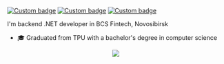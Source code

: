 [![Custom badge](https://img.shields.io/badge/-Sasha%20@pipipipy-blue?color=blue&label=telegram&logo=telegram&style=flat-square)](https://t.me/pipipipy)
[![Custom badge](https://img.shields.io/badge/-%20gc.cpp%236380-blue?color=violet&label=discord&logo=discord&style=flat-square)](https://discord.gg/AVrGBdPw)
[![Custom badge](https://img.shields.io/badge/-8ait-blue?color=green&label=HTB&logo=hack-the-box&style=flat-square)](https://www.hackthebox.com/home/users/profile/265960)

I'm backend .NET developer in BCS Fintech, Novosibirsk

- 🎓 Graduated from TPU with a bachelor's degree in computer science

<p align="center">
 <a href="#" alt="8ait's github stats">
  <img src="https://github-readme-stats.vercel.app/api?username=8ait&show_icons=true&theme=tokyonight" />
 </a>
</p>
